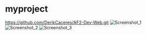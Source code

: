 # myproject

https://github.com/DerikCaceres/AF2-Dev-Web.git
![Screenshot_1](https://github.com/DerikCaceres/AF2-Dev-Web/Users\Cliente\myproject\src\assetsmyproject.png?raw=true)
![Screenshot_2](https://github.com/DerikCaceres/AF2-Dev-Web/blob/main/src/assets/myproject.png?raw=true)
![Screenshot_3](https://github.com/DerikCaceres/AF2-Dev-Web//blob/main/src/assets/myproject.png?raw=true)
